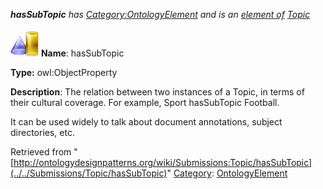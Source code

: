___hasSubTopic__ has [Category:OntologyElement](../../Category/OntologyElement "Category:OntologyElement") and is an [element of](../../Property/ElementOf "Property:ElementOf") [Topic](../../Submissions/Topic "Submissions:Topic")_


  




[![ObjectProperty](../../images/thumb/c/c3/ObjectProperty.gif/45px-ObjectProperty.gif)](../../Image/ObjectProperty.gif "ObjectProperty")
__Name__: hasSubTopic 


__Type:__ owl:ObjectProperty 


__Description__: The relation between two instances of a Topic, in terms of their cultural coverage. For example, Sport hasSubTopic Football. 


It can be used widely to talk about document annotations, subject directories, etc. 





Retrieved from "[http://ontologydesignpatterns.org/wiki/Submissions:Topic/hasSubTopic](../../Submissions/Topic/hasSubTopic)"
 [Category](http://ontologydesignpatterns.org/wiki/Special:Categories "Special:Categories"): [OntologyElement](../../Category/OntologyElement "Category:OntologyElement")